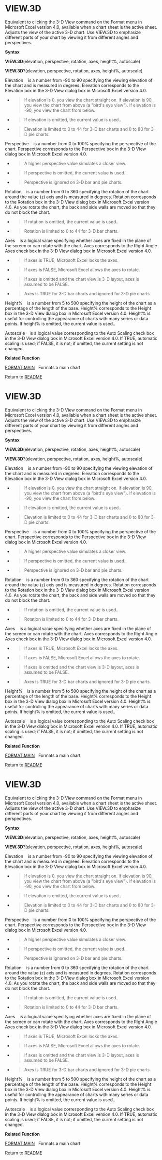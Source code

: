 # VIEW.3D

Equivalent to clicking the 3-D View command on the Format menu in
Microsoft Excel version 4.0, available when a chart sheet is the active
sheet. Adjusts the view of the active 3-D chart. Use VIEW.3D to
emphasize different parts of your chart by viewing it from different
angles and perspectives.

**Syntax**

**VIEW.3D**(elevation, perspective, rotation, axes, height%, autoscale)

**VIEW.3D**?(elevation, perspective, rotation, axes, height%, autoscale)

Elevation&nbsp;&nbsp;&nbsp;&nbsp;is a number from -90 to 90 specifying
the viewing elevation of the chart and is measured in degrees. Elevation
corresponds to the Elevation box in the 3-D View dialog box in Microsoft
Excel version 4.0.

  - > If elevation is 0, you view the chart straight on. If elevation is
    > 90, you view the chart from above (a "bird's eye view"). If
    > elevation is -90, you view the chart from below.

  - > If elevation is omitted, the current value is used..

  - > Elevation is limited to 0 to 44 for 3-D bar charts and 0 to 80 for
    > 3-D pie charts.


Perspective&nbsp;&nbsp;&nbsp;&nbsp;is a number from 0 to 100% specifying
the perspective of the chart. Perspective corresponds to the Perspective
box in the 3-D View dialog box in Microsoft Excel version 4.0.

  - > A higher perspective value simulates a closer view.

  - > If perspective is omitted, the current value is used..

  - > Perspective is ignored on 3-D bar and pie charts.


Rotation&nbsp;&nbsp;&nbsp;&nbsp;is a number from 0 to 360 specifying the
rotation of the chart around the value (z) axis and is measured in
degrees. Rotation corresponds to the Rotation box in the 3-D View dialog
box in Microsoft Excel version 4.0. As you rotate the chart, the back
and side walls are moved so that they do not block the chart.

  - > If rotation is omitted, the current value is used..

  - > Rotation is limited to 0 to 44 for 3-D bar charts.


Axes&nbsp;&nbsp;&nbsp;&nbsp;is a logical value specifying whether axes
are fixed in the plane of the screen or can rotate with the chart. Axes
corresponds to the Right Angle Axes check box in the 3-D View dialog box
in Microsoft Excel version 4.0.

  - > If axes is TRUE, Microsoft Excel locks the axes.

  - > If axes is FALSE, Microsoft Excel allows the axes to rotate.

  - > If axes is omitted and the chart view is 3-D layout, axes is
    > assumed to be FALSE.

  - > Axes is TRUE for 3-D bar charts and ignored for 3-D pie charts.


Height%&nbsp;&nbsp;&nbsp;&nbsp;is a number from 5 to 500 specifying the
height of the chart as a percentage of the length of the base. Height%
corresponds to the Height box in the 3-D View dialog box in Microsoft
Excel version 4.0. Height% is useful for controlling the appearance of
charts with many series or data points. If height% is omitted, the
current value is used..

Autoscale&nbsp;&nbsp;&nbsp;&nbsp;is a logical value corresponding to the
Auto Scaling check box in the 3-D View dialog box in Microsoft Excel
version 4.0. If TRUE, automatic scaling is used; if FALSE, it is not; if
omitted, the current setting is not changed.

**Related Function**

[FORMAT.MAIN](FORMAT.MAIN.md)&nbsp;&nbsp;&nbsp;Formats a main chart



Return to [README](README.md#V)

# VIEW.3D

Equivalent to clicking the 3-D View command on the Format menu in
Microsoft Excel version 4.0, available when a chart sheet is the active
sheet. Adjusts the view of the active 3-D chart. Use VIEW.3D to
emphasize different parts of your chart by viewing it from different
angles and perspectives.

**Syntax**

**VIEW.3D**(elevation, perspective, rotation, axes, height%, autoscale)

**VIEW.3D**?(elevation, perspective, rotation, axes, height%, autoscale)

Elevation&nbsp;&nbsp;&nbsp;&nbsp;is a number from -90 to 90 specifying
the viewing elevation of the chart and is measured in degrees. Elevation
corresponds to the Elevation box in the 3-D View dialog box in Microsoft
Excel version 4.0.

  - > If elevation is 0, you view the chart straight on. If elevation is
    > 90, you view the chart from above (a "bird's eye view"). If
    > elevation is -90, you view the chart from below.

  - > If elevation is omitted, the current value is used..

  - > Elevation is limited to 0 to 44 for 3-D bar charts and 0 to 80 for
    > 3-D pie charts.


Perspective&nbsp;&nbsp;&nbsp;&nbsp;is a number from 0 to 100% specifying
the perspective of the chart. Perspective corresponds to the Perspective
box in the 3-D View dialog box in Microsoft Excel version 4.0.

  - > A higher perspective value simulates a closer view.

  - > If perspective is omitted, the current value is used..

  - > Perspective is ignored on 3-D bar and pie charts.


Rotation&nbsp;&nbsp;&nbsp;&nbsp;is a number from 0 to 360 specifying the
rotation of the chart around the value (z) axis and is measured in
degrees. Rotation corresponds to the Rotation box in the 3-D View dialog
box in Microsoft Excel version 4.0. As you rotate the chart, the back
and side walls are moved so that they do not block the chart.

  - > If rotation is omitted, the current value is used..

  - > Rotation is limited to 0 to 44 for 3-D bar charts.


Axes&nbsp;&nbsp;&nbsp;&nbsp;is a logical value specifying whether axes
are fixed in the plane of the screen or can rotate with the chart. Axes
corresponds to the Right Angle Axes check box in the 3-D View dialog box
in Microsoft Excel version 4.0.

  - > If axes is TRUE, Microsoft Excel locks the axes.

  - > If axes is FALSE, Microsoft Excel allows the axes to rotate.

  - > If axes is omitted and the chart view is 3-D layout, axes is
    > assumed to be FALSE.

  - > Axes is TRUE for 3-D bar charts and ignored for 3-D pie charts.


Height%&nbsp;&nbsp;&nbsp;&nbsp;is a number from 5 to 500 specifying the
height of the chart as a percentage of the length of the base. Height%
corresponds to the Height box in the 3-D View dialog box in Microsoft
Excel version 4.0. Height% is useful for controlling the appearance of
charts with many series or data points. If height% is omitted, the
current value is used..

Autoscale&nbsp;&nbsp;&nbsp;&nbsp;is a logical value corresponding to the
Auto Scaling check box in the 3-D View dialog box in Microsoft Excel
version 4.0. If TRUE, automatic scaling is used; if FALSE, it is not; if
omitted, the current setting is not changed.

**Related Function**

[FORMAT.MAIN](FORMAT.MAIN.md)&nbsp;&nbsp;&nbsp;Formats a main chart



Return to [README](README.md#V)

# VIEW.3D

Equivalent to clicking the 3-D View command on the Format menu in
Microsoft Excel version 4.0, available when a chart sheet is the active
sheet. Adjusts the view of the active 3-D chart. Use VIEW.3D to
emphasize different parts of your chart by viewing it from different
angles and perspectives.

**Syntax**

**VIEW.3D**(elevation, perspective, rotation, axes, height%, autoscale)

**VIEW.3D**?(elevation, perspective, rotation, axes, height%, autoscale)

Elevation&nbsp;&nbsp;&nbsp;&nbsp;is a number from -90 to 90 specifying
the viewing elevation of the chart and is measured in degrees. Elevation
corresponds to the Elevation box in the 3-D View dialog box in Microsoft
Excel version 4.0.

  - > If elevation is 0, you view the chart straight on. If elevation is
    > 90, you view the chart from above (a "bird's eye view"). If
    > elevation is -90, you view the chart from below.

  - > If elevation is omitted, the current value is used..

  - > Elevation is limited to 0 to 44 for 3-D bar charts and 0 to 80 for
    > 3-D pie charts.


Perspective&nbsp;&nbsp;&nbsp;&nbsp;is a number from 0 to 100% specifying
the perspective of the chart. Perspective corresponds to the Perspective
box in the 3-D View dialog box in Microsoft Excel version 4.0.

  - > A higher perspective value simulates a closer view.

  - > If perspective is omitted, the current value is used..

  - > Perspective is ignored on 3-D bar and pie charts.


Rotation&nbsp;&nbsp;&nbsp;&nbsp;is a number from 0 to 360 specifying the
rotation of the chart around the value (z) axis and is measured in
degrees. Rotation corresponds to the Rotation box in the 3-D View dialog
box in Microsoft Excel version 4.0. As you rotate the chart, the back
and side walls are moved so that they do not block the chart.

  - > If rotation is omitted, the current value is used..

  - > Rotation is limited to 0 to 44 for 3-D bar charts.


Axes&nbsp;&nbsp;&nbsp;&nbsp;is a logical value specifying whether axes
are fixed in the plane of the screen or can rotate with the chart. Axes
corresponds to the Right Angle Axes check box in the 3-D View dialog box
in Microsoft Excel version 4.0.

  - > If axes is TRUE, Microsoft Excel locks the axes.

  - > If axes is FALSE, Microsoft Excel allows the axes to rotate.

  - > If axes is omitted and the chart view is 3-D layout, axes is
    > assumed to be FALSE.

  - > Axes is TRUE for 3-D bar charts and ignored for 3-D pie charts.


Height%&nbsp;&nbsp;&nbsp;&nbsp;is a number from 5 to 500 specifying the
height of the chart as a percentage of the length of the base. Height%
corresponds to the Height box in the 3-D View dialog box in Microsoft
Excel version 4.0. Height% is useful for controlling the appearance of
charts with many series or data points. If height% is omitted, the
current value is used..

Autoscale&nbsp;&nbsp;&nbsp;&nbsp;is a logical value corresponding to the
Auto Scaling check box in the 3-D View dialog box in Microsoft Excel
version 4.0. If TRUE, automatic scaling is used; if FALSE, it is not; if
omitted, the current setting is not changed.

**Related Function**

[FORMAT.MAIN](FORMAT.MAIN.md)&nbsp;&nbsp;&nbsp;Formats a main chart



Return to [README](README.md#V)

